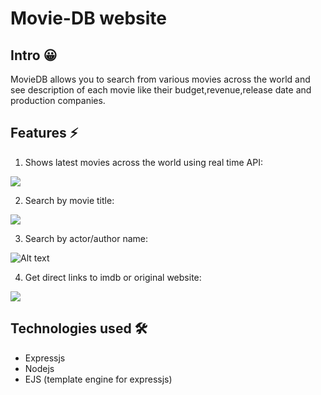 # Movie-DB website

## Intro 😀

MovieDB allows you to search from various movies across the world and see description of each movie like their budget,revenue,release date and production companies.

## Features ⚡

1. Shows latest movies across the world using real time API:

![](./Public/intro.gif)

2. Search by movie title:

![](./Public/search_by_title.gif)

3. Search by actor/author name:

![Alt text](https://i.imgur.com/DhlYCj8.gif)

4. Get direct links to imdb or original website:

![](/Public/fourth.gif)

## Technologies used 🛠️

- Expressjs
- Nodejs
- EJS (template engine for expressjs)
